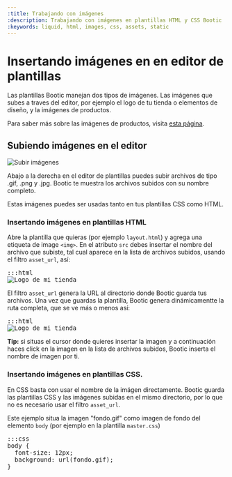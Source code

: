 ```yaml
---
:title: Trabajando con imágenes
:description: Trabajando con imágenes en plantillas HTML y CSS Bootic
:keywords: liquid, html, images, css, assets, static
---
```

# Insertando imágenes en en editor de plantillas

Las plantillas Bootic manejan dos tipos de imágenes. Las imágenes que subes a traves del editor, por ejemplo el logo de tu tienda o elementos de diseño, y la imágenes de productos. 

Para saber más sobre las imágenes de productos, visita <a href="/es/themes/product">esta página</a>.

## Subiendo imágenes en el editor

<img src="/img/themes/asset_upload.png" alt="Subir imágenes" class="left" />

Abajo a la derecha en el editor de plantillas puedes subir archivos de tipo .gif, .png y .jpg. Bootic te muestra los archivos subidos con su nombre completo.

Estas imágenes puedes ser usadas tanto en tus plantillas CSS como HTML.

### Insertando imágenes en plantillas HTML

Abre la plantilla que quieras (por ejemplo <code>layout.html</code>) y agrega una etiqueta de image <code>&lt;img&gt;</code>. En el atributo <code>src</code> debes insertar el nombre del archivo que subiste, tal cual aparece en la lista de archivos subidos, usando el filtro <code>asset_url</code>, así:

<pre>:::html
<img src="{{ 'logo.png' | asset_url }}" alt="Logo de mi tienda" />
</pre>

El filtro <code>asset_url</code> genera la URL al directorio donde Bootic guarda tus archivos. Una vez que guardas la plantilla, Bootic genera dinámicamentte la ruta completa, que se ve más o menos así:

<pre>:::html
<img src="http://static.bootic.net/uploads/themes/32/logo.png" alt="Logo de mi tienda" />
</pre>

<div class="tip">
  <strong>Tip:</strong> si situas el cursor donde quieres insertar la imagen y a continuación haces click en la imagen en la lista de archivos subidos, Bootic inserta el nombre de imagen por ti.
</div>

### Insertando imágenes en plantillas CSS.

En CSS basta con usar el nombre de la imágen directamente. Bootic guarda las plantillas CSS y las imágenes subidas en el mismo directorio, por lo que no es necesario usar el filtro <code>asset_url</code>.

Este ejemplo situa la imagen "fondo.gif" como imagen de fondo del elemento <code>body</code> (por ejemplo en la plantilla <code>master.css</code>)

<pre>:::css
body {
  font-size: 12px;
  background: url(fondo.gif);
}
</pre>